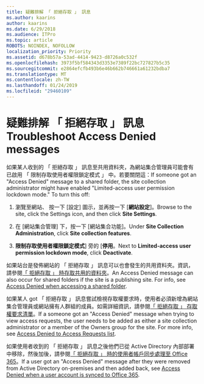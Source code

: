 ```yaml
---
title: 疑難排解 「 拒絕存取 」 訊息
ms.author: kaarins
author: kaarins
ms.date: 6/29/2018
ms.audience: ITPro
ms.topic: article
ROBOTS: NOINDEX, NOFOLLOW
localization_priority: Priority
ms.assetid: d678b57a-53ad-4414-9423-d8726a0c532f
ms.openlocfilehash: 3973f5bf584343d3353e7389f22bc727827b5c35
ms.sourcegitcommit: e2864efcfb493b6e46b662b746661a61232bdba7
ms.translationtype: MT
ms.contentlocale: zh-TW
ms.lasthandoff: 01/24/2019
ms.locfileid: "29460109"
---
```

# <a name="troubleshoot-access-denied-messages"></a><span data-ttu-id="57abf-102">疑難排解 「 拒絕存取 」 訊息</span><span class="sxs-lookup"><span data-stu-id="57abf-102">Troubleshoot Access Denied messages</span></span>

<span data-ttu-id="57abf-p101">如果某人收到的 「 拒絕存取 」 訊息至共用資料夾，為網站集合管理員可能會有已啟用 「 限制存取使用者權限鎖定模式 」 中。若要關閉這：</span><span class="sxs-lookup"><span data-stu-id="57abf-p101">If someone got an "Access Denied" message to a shared folder, the site collection administrator might have enabled "Limited-access user permission lockdown mode." To turn this off:</span></span> 
  
1. <span data-ttu-id="57abf-105">瀏覽至網站、 按一下 [設定] 圖示，並再按一下 [**網站設定**]。</span><span class="sxs-lookup"><span data-stu-id="57abf-105">Browse to the site, click the Settings icon, and then click **Site Settings**.</span></span>
    
2. <span data-ttu-id="57abf-106">在 [網站集合管理] 下，按一下 [網站集合功能]。</span><span class="sxs-lookup"><span data-stu-id="57abf-106">Under **Site Collection Administration**, click **Site collection features**.</span></span>
    
3. <span data-ttu-id="57abf-107">**限制存取使用者權限鎖定模式**] 旁的 [**停用**。</span><span class="sxs-lookup"><span data-stu-id="57abf-107">Next to **Limited-access user permission lockdown mode**, click **Deactivate**.</span></span>
    
<span data-ttu-id="57abf-p102">如果站台是發佈網站的 「 拒絕存取 」 訊息可以也會發生的共用資料夾。資訊，請參閱[「 拒絕存取 」 時存取共用的資料夾](https://go.microsoft.com/fwlink/?linkid=2004317)。</span><span class="sxs-lookup"><span data-stu-id="57abf-p102">An Access Denied message can also occur for shared folders if the site is a publishing site. For info, see [Access Denied when accessing a shared folder](https://go.microsoft.com/fwlink/?linkid=2004317).</span></span>
  
<span data-ttu-id="57abf-p103">如果某人 got 「 拒絕存取 」 訊息嘗試檢視存取權要求時，使用者必須新增為網站集合管理員或網站擁有人群組的成員。如需詳細資訊，請參閱[「 拒絕存取 」 存取權要求清單](https://go.microsoft.com/fwlink/?linkid=2004220)。</span><span class="sxs-lookup"><span data-stu-id="57abf-p103">If a someone got an "Access Denied" message when trying to view access requests, the user needs to be added as either a site collection administrator or a member of the Owners group for the site. For more info, see [Access Denied to Access Requests list](https://go.microsoft.com/fwlink/?linkid=2004220).</span></span>
  
<span data-ttu-id="57abf-112">如果使用者收到的 「 拒絕存取 」 訊息之後他們已從 Active Directory 內部部署中移除，然後加後，請參閱[「 拒絕存取 」 時的使用者帳戶同步處理至 Office 365](https://go.microsoft.com/fwlink/?linkid=2004318)。</span><span class="sxs-lookup"><span data-stu-id="57abf-112">If a user got an "Access Denied" message after they were removed from Active Directory on-premises and then added back, see [Access Denied when a user account is synced to Office 365](https://go.microsoft.com/fwlink/?linkid=2004318).</span></span>
  

